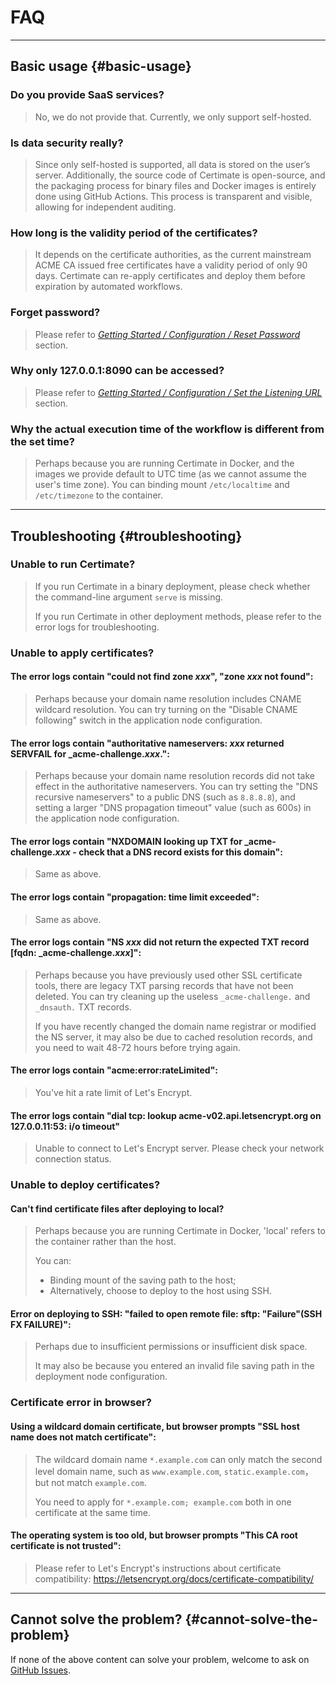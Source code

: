 ﻿# FAQ

---

## Basic usage {#basic-usage}

### Do you provide SaaS services?

> No, we do not provide that. Currently, we only support self-hosted.

### Is data security really?

> Since only self-hosted is supported, all data is stored on the user’s server. Additionally, the source code of Certimate is open-source, and the packaging process for binary files and Docker images is entirely done using GitHub Actions. This process is transparent and visible, allowing for independent auditing.

### How long is the validity period of the certificates?

> It depends on the certificate authorities, as the current mainstream ACME CA issued free certificates have a validity period of only 90 days. Certimate can re-apply certificates and deploy them before expiration by automated workflows.

### Forget password?

> Please refer to _[Getting Started / Configuration / Reset Password](/docs/getting-started/configuration#reset-password)_ section.

### Why only 127.0.0.1:8090 can be accessed?

> Please refer to _[Getting Started / Configuration / Set the Listening URL](/docs/getting-started/configuration#set-listening-url)_ section.

### Why the actual execution time of the workflow is different from the set time?

> Perhaps because you are running Certimate in Docker, and the images we provide default to UTC time (as we cannot assume the user's time zone). You can binding mount `/etc/localtime` and `/etc/timezone` to the container.

---

## Troubleshooting {#troubleshooting}

### Unable to run Certimate?

> If you run Certimate in a binary deployment, please check whether the command-line argument `serve` is missing.
>
> If you run Certimate in other deployment methods, please refer to the error logs for troubleshooting.

### Unable to apply certificates?

#### The error logs contain "could not find zone _xxx_", "zone _xxx_ not found":

> Perhaps because your domain name resolution includes CNAME wildcard resolution. You can try turning on the "Disable CNAME following" switch in the application node configuration.

#### The error logs contain "authoritative nameservers: _xxx_ returned SERVFAIL for \_acme-challenge._xxx_.":

> Perhaps because your domain name resolution records did not take effect in the authoritative nameservers. You can try setting the "DNS recursive nameservers" to a public DNS (such as `8.8.8.8`), and setting a larger "DNS propagation timeout" value (such as 600s) in the application node configuration.

#### The error logs contain "NXDOMAIN looking up TXT for \_acme-challenge._xxx_ - check that a DNS record exists for this domain":

> Same as above.

#### The error logs contain "propagation: time limit exceeded":

> Same as above.

#### The error logs contain "NS _xxx_ did not return the expected TXT record \[fqdn: \_acme-challenge._xxx_\]":

> Perhaps because you have previously used other SSL certificate tools, there are legacy TXT parsing records that have not been deleted. You can try cleaning up the useless `_acme-challenge.` and `_dnsauth.` TXT records.
>
> If you have recently changed the domain name registrar or modified the NS server, it may also be due to cached resolution records, and you need to wait 48-72 hours before trying again.

#### The error logs contain "acme:error:rateLimited":

> You've hit a rate limit of Let's Encrypt.

#### The error logs contain "dial tcp: lookup acme-v02.api.letsencrypt.org on 127.0.0.11:53: i/o timeout"

> Unable to connect to Let's Encrypt server. Please check your network connection status.

### Unable to deploy certificates?

#### Can't find certificate files after deploying to local?

> Perhaps because you are running Certimate in Docker, 'local' refers to the container rather than the host.
>
> You can:
>
> - Binding mount of the saving path to the host;
> - Alternatively, choose to deploy to the host using SSH.

#### Error on deploying to SSH: "failed to open remote file: sftp: "Failure"(SSH FX FAILURE)":

> Perhaps due to insufficient permissions or insufficient disk space.
>
> It may also be because you entered an invalid file saving path in the deployment node configuration.

### Certificate error in browser?

#### Using a wildcard domain certificate, but browser prompts "SSL host name does not match certificate":

> The wildcard domain name `*.example.com` can only match the second level domain name, such as `www.example.com`, `static.example.com`，but not match `example.com`.
>
> You need to apply for `*.example.com; example.com` both in one certificate at the same time.

#### The operating system is too old, but browser prompts "This CA root certificate is not trusted":

> Please refer to Let's Encrypt's instructions about certificate compatibility:
> https://letsencrypt.org/docs/certificate-compatibility/

---

## Cannot solve the problem? {#cannot-solve-the-problem}

If none of the above content can solve your problem, welcome to ask on [GitHub Issues](https://github.com/usual2970/certimate/issues).
